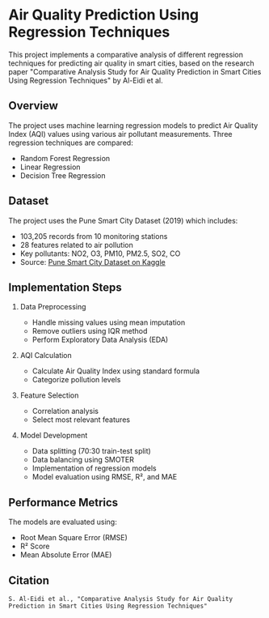# Air Quality Prediction Using Regression Techniques

This project implements a comparative analysis of different regression techniques for predicting air quality in smart cities, based on the research paper "Comparative Analysis Study for Air Quality Prediction in Smart Cities Using Regression Techniques" by Al-Eidi et al.

## Overview

The project uses machine learning regression models to predict Air Quality Index (AQI) values using various air pollutant measurements. Three regression techniques are compared:
- Random Forest Regression
- Linear Regression
- Decision Tree Regression

## Dataset

The project uses the Pune Smart City Dataset (2019) which includes:
- 103,205 records from 10 monitoring stations
- 28 features related to air pollution
- Key pollutants: NO2, O3, PM10, PM2.5, SO2, CO
- Source: [Pune Smart City Dataset on Kaggle](https://www.kaggle.com/datasets/akshman/pune-smartcity-test-dataset)


## Implementation Steps

1. Data Preprocessing
   - Handle missing values using mean imputation
   - Remove outliers using IQR method
   - Perform Exploratory Data Analysis (EDA)

2. AQI Calculation
   - Calculate Air Quality Index using standard formula
   - Categorize pollution levels

3. Feature Selection
   - Correlation analysis
   - Select most relevant features

4. Model Development
   - Data splitting (70:30 train-test split)
   - Data balancing using SMOTER
   - Implementation of regression models
   - Model evaluation using RMSE, R², and MAE

## Performance Metrics

The models are evaluated using:
- Root Mean Square Error (RMSE)
- R² Score
- Mean Absolute Error (MAE)

## Citation

```
S. Al-Eidi et al., "Comparative Analysis Study for Air Quality Prediction in Smart Cities Using Regression Techniques"
```